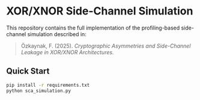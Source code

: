 # XOR/XNOR Side-Channel Simulation

This repository contains the full implementation of the profiling-based side-channel simulation described in:

> Özkaynak, F. (2025). *Cryptographic Asymmetries and Side-Channel Leakage in XOR/XNOR Architectures.*

## Quick Start
```bash
pip install -r requirements.txt
python sca_simulation.py
```
